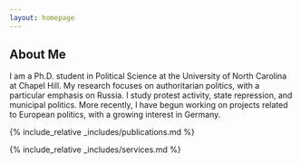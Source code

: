 ```yaml
---
layout: homepage
---
```


## About Me

I am a Ph.D. student in Political Science at the University of North Carolina at Chapel Hill. My research focuses on authoritarian politics, with a particular emphasis on Russia. I study protest activity, state repression, and municipal politics. More recently, I have begun working on projects related to European politics, with a growing interest in Germany.


{% include_relative _includes/publications.md %}

{% include_relative _includes/services.md %}
